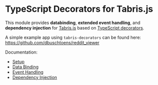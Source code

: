 # TypeScript Decorators for Tabris.js

This module provides __databinding__, __extended event handling__, and  __dependency injection__ for [Tabris.js](http://tabrisjs.com) based on [TypeScript decorators](http://www.typescriptlang.org/docs/handbook/decorators.html).

A simple example app using `tabris-decorators` can be found here: https://github.com/dbuschtoens/reddit_viewer

Documentation:

* [Setup](./doc/setup.md)
* [Data Binding](./doc/data-binding.md)
* [Event Handling](./doc/event-handling.md)
* [Dependency Injection](./doc/dependency-injection.md)

